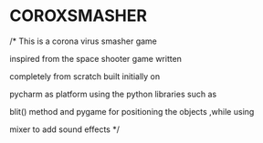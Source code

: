 # COROXSMASHER
/*
This is a corona virus smasher game

inspired from the space shooter game written

completely from scratch built initially on 

pycharm as platform using the python libraries such as

blit() method and pygame  for positioning the objects ,while using 

mixer to add sound effects
*/
